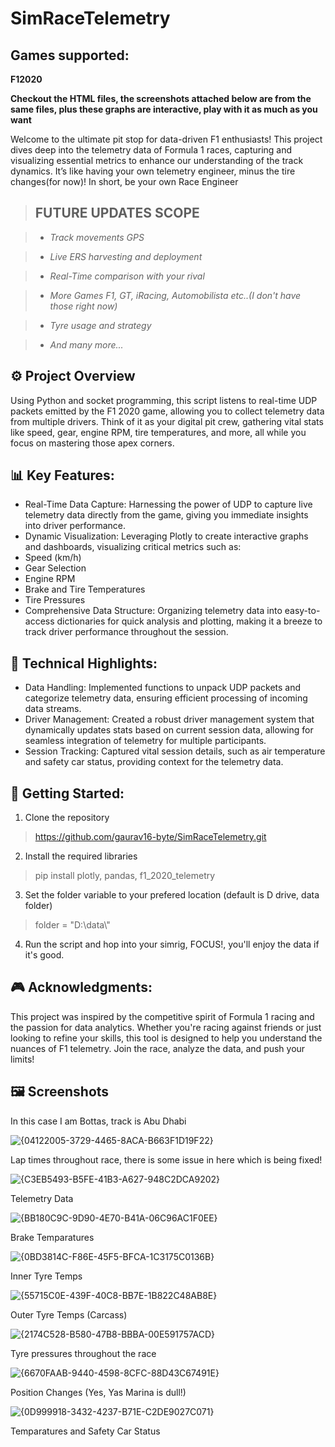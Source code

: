 # SimRaceTelemetry

## Games supported:

**F12020**

**Checkout the HTML files, the screenshots attached below are from the same files, plus these graphs are interactive, play with it as much as you want**

Welcome to the ultimate pit stop for data-driven F1 enthusiasts! This project dives deep into the telemetry data of Formula 1 races, capturing and visualizing essential metrics to enhance our understanding of the track dynamics. It’s like having your own telemetry engineer, minus the tire changes(for now)! In short, be your own Race Engineer

>**<h2>FUTURE UPDATES SCOPE</h2>**

> - *Track movements GPS*

> - *Live ERS harvesting and deployment*

> - *Real-Time comparison with your rival*

> - *More Games F1, GT, iRacing, Automobilista etc..(I don't have those right now)*

> - *Tyre usage and strategy*

> - *And many more...*

<h2>⚙️ Project Overview</h2>

Using Python and socket programming, this script listens to real-time UDP packets emitted by the F1 2020 game, allowing you to collect telemetry data from multiple drivers. Think of it as your digital pit crew, gathering vital stats like speed, gear, engine RPM, tire temperatures, and more, all while you focus on mastering those apex corners.

<h2>📊 Key Features:</h2>

 - Real-Time Data Capture: Harnessing the power of UDP to capture live telemetry data directly from the game, giving you immediate insights into driver performance.
 - Dynamic Visualization: Leveraging Plotly to create interactive graphs and dashboards, visualizing critical metrics such as:
 - Speed (km/h)
 - Gear Selection
 - Engine RPM
 - Brake and Tire Temperatures
 - Tire Pressures
 - Comprehensive Data Structure: Organizing telemetry data into easy-to-access dictionaries for quick analysis and plotting, making it a breeze to track driver performance throughout the session.

<h2>🔧 Technical Highlights:</h2>

 - Data Handling: Implemented functions to unpack UDP packets and categorize telemetry data, ensuring efficient processing of incoming data streams.
 - Driver Management: Created a robust driver management system that dynamically updates stats based on current session data, allowing for seamless integration of telemetry for multiple participants.
 - Session Tracking: Captured vital session details, such as air temperature and safety car status, providing context for the telemetry data.

<h2>🚀 Getting Started:</h2>

1. Clone the repository
> https://github.com/gaurav16-byte/SimRaceTelemetry.git
2. Install the required libraries
> pip install plotly, pandas, f1_2020_telemetry
3. Set the folder variable to your prefered location (default is D drive, data folder)
> folder = "D:\\data\\"
4. Run the script and hop into your simrig, FOCUS!, you'll enjoy the data if it's good.

<h2>🎮 Acknowledgments:</h2>
This project was inspired by the competitive spirit of Formula 1 racing and the passion for data analytics. Whether you're racing against friends or just looking to refine your skills, this tool is designed to help you understand the nuances of F1 telemetry.
Join the race, analyze the data, and push your limits!

<h2>🖼️ Screenshots</h2>

In this case I am Bottas, track is Abu Dhabi

![{04122005-3729-4465-8ACA-B663F1D19F22}](https://github.com/user-attachments/assets/5619ee23-c49b-42ca-a53c-32cd508bce3a)

Lap times throughout race, there is some issue in here which is being fixed!

![{C3EB5493-B5FE-41B3-A627-948C2DCA9202}](https://github.com/user-attachments/assets/15dbb2d0-7a2b-4f4a-8778-f8e756fa15a2)

Telemetry Data

![{BB180C9C-9D90-4E70-B41A-06C96AC1F0EE}](https://github.com/user-attachments/assets/bda954c4-9a1f-40f3-8279-a4031e555971)

Brake Temparatures

![{0BD3814C-F86E-45F5-BFCA-1C3175C0136B}](https://github.com/user-attachments/assets/958981d4-5f51-4d90-95c4-6491992cac9f)

Inner Tyre Temps

![{55715C0E-439F-40C8-BB7E-1B822C48AB8E}](https://github.com/user-attachments/assets/9e30f50c-e24f-42a8-b41d-bf99e50a4223)

Outer Tyre Temps (Carcass)

![{2174C528-B580-47B8-BBBA-00E591757ACD}](https://github.com/user-attachments/assets/168c6261-ad5b-49b1-ba3f-9d5a7bb1165b)

Tyre pressures throughout the race

![{6670FAAB-9440-4598-8CFC-88D43C67491E}](https://github.com/user-attachments/assets/504397e7-71ec-4ce0-836d-81391ed49cc9)

Position Changes (Yes, Yas Marina is dull!)

![{0D999918-3432-4237-B71E-C2DE9027C071}](https://github.com/user-attachments/assets/36e7dfc9-a97d-448e-a031-b584cef26439)

Temparatures and Safety Car Status





